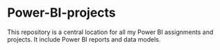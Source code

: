 # Power-BI-projects
This repository is a central location for all my Power BI assignments and projects. It include Power BI reports and data models.
